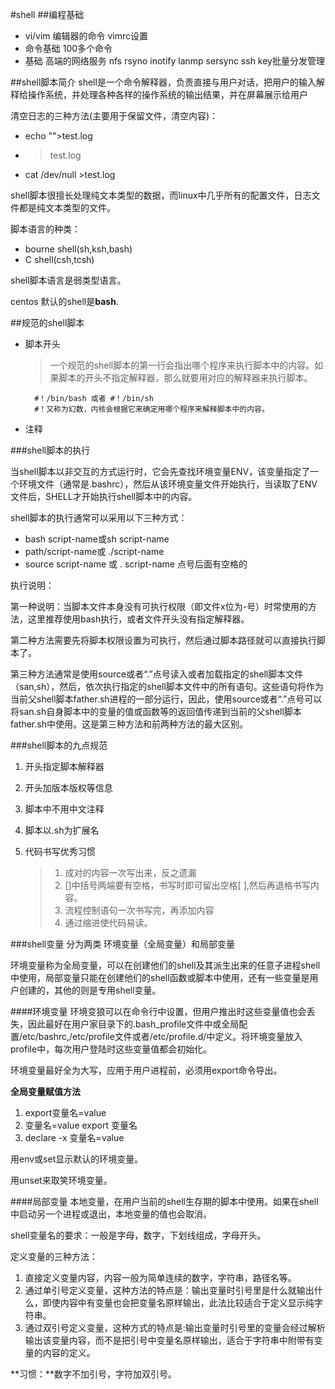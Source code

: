 #shell
##编程基础
+ vi/vim 编辑器的命令  vimrc设置
+ 命令基础  100多个命令
+ 基础  高端的网络服务   nfs rsyno inotify  lanmp sersync  ssh  key批量分发管理

##shell脚本简介
shell是一个命令解释器，负责直接与用户对话，把用户的输入解释给操作系统，并处理各种各样的操作系统的输出结果，并在屏幕展示给用户

清空日志的三种方法(主要用于保留文件，清空内容)：
+ echo "">test.log
+ >test.log
+ cat /dev/null >test.log

shell脚本很擅长处理纯文本类型的数据，而linux中几乎所有的配置文件，日志文件都是纯文本类型的文件。

脚本语言的种类：
+ bourne shell(sh,ksh,bash)
+ C shell(csh,tcsh)

shell脚本语言是弱类型语言。

centos 默认的shell是**bash**.

##规范的shell脚本
+ 脚本开头

    >一个规范的shell脚本的第一行会指出哪个程序来执行脚本中的内容。如果脚本的开头不指定解释器，那么就要用对应的解释器来执行脚本。
    
        #！/bin/bash 或者 #！/bin/sh
        #！又称为幻数，内核会根据它来确定用哪个程序来解释脚本中的内容。
+ 注释

###shell脚本的执行

当shell脚本以非交互的方式运行时，它会先查找环境变量ENV，该变量指定了一个环境文件（通常是.bashrc），然后从该环境变量文件开始执行，当读取了ENV文件后，SHELL才开始执行shell脚本中的内容。

shell脚本的执行通常可以采用以下三种方式：
+ bash script-name或sh script-name
+ path/script-name或  ./script-name
+ source script-name 或 . script-name 点号后面有空格的

执行说明：

第一种说明：当脚本文件本身没有可执行权限（即文件x位为-号）时常使用的方法，这里推荐使用bash执行，或者文件开头没有指定解释器。

第二种方法需要先将脚本权限设置为可执行，然后通过脚本路径就可以直接执行脚本了。

第三种方法通常是使用source或者“.”点号读入或者加载指定的shell脚本文件（san,sh），然后，依次执行指定的shell脚本文件中的所有语句。这些语句将作为当前父shell脚本father.sh进程的一部分运行，因此，使用source或者“.”点号可以将san.sh自身脚本中的变量的值或函数等的返回值传递到当前的父shell脚本father.sh中使用。这是第三种方法和前两种方法的最大区别。

###shell脚本的九点规范
1. 开头指定脚本解释器
2. 开头加版本版权等信息
3. 脚本中不用中文注释
4. 脚本以.sh为扩展名
5. 代码书写优秀习惯

    >1. 成对的内容一次写出来，反之遗漏
    >2. []中括号两端要有空格，书写时即可留出空格[  ],然后再退格书写内容。
    >3. 流程控制语句一次书写完，再添加内容
    >4. 通过缩进使代码易读。
    
###shell变量
分为两类  环境变量（全局变量）和局部变量

环境变量称为全局变量，可以在创建他们的shell及其派生出来的任意子进程shell中使用，局部变量只能在创建他们的shell函数或脚本中使用，还有一些变量是用户创建的，其他的则是专用shell变量。

####环境变量
环境变狼可以在命令行中设置，但用户推出时这些变量值也会丢失，因此最好在用户家目录下的.bash_profile文件中或全局配置/etc/bashrc,/etc/profile文件或者/etc/profile.d/中定义。将环境变量放入profile中，每次用户登陆时这些变量值都会初始化。

环境变量最好全为大写，应用于用户进程前，必须用export命令导出。

**全局变量赋值方法**

1. export变量名=value
2. 变量名=value  export 变量名
3. declare -x 变量名=value

用env或set显示默认的环境变量。

用unset来取笑环境变量。


####局部变量
本地变量，在用户当前的shell生存期的脚本中使用。如果在shell中启动另一个进程或退出，本地变量的值也会取消。

shell变量名的要求：一般是字母，数字，下划线组成，字母开头。

定义变量的三种方法：

1. 直接定义变量内容，内容一般为简单连续的数字，字符串，路径名等。
2. 通过单引号定义变量，这种方法的特点是：输出变量时引号里是什么就输出什么，即使内容中有变量也会把变量名原样输出，此法比较适合于定义显示纯字符串。
3. 通过双引号定义变量，这种方式的特点是:输出变量时引号里的变量会经过解析输出该变量内容，而不是把引号中变量名原样输出，适合于字符串中附带有变量的内容的定义。

**习惯：**数字不加引号，字符加双引号。

